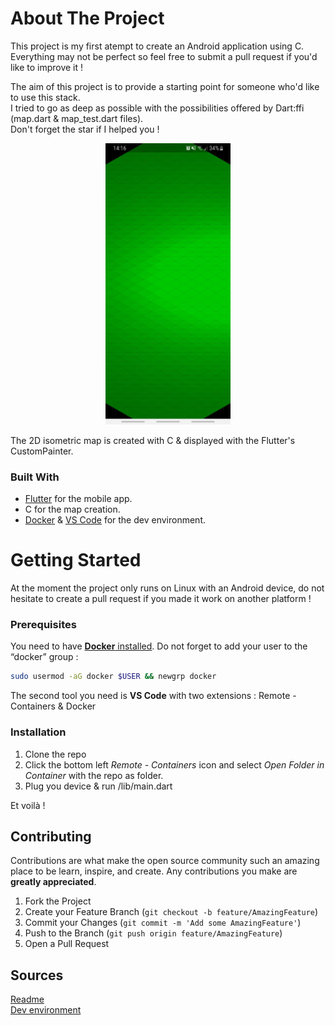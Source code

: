 <!-- ABOUT THE PROJECT -->
# About The Project

This project is my first atempt to create an Android application using C.  
Everything may not be perfect so feel free to submit a pull request if you'd like to improve it !

The aim of this project is to provide a starting point for someone who'd like to use this stack.  
I tried to go as deep as possible with the possibilities offered by Dart:ffi (map.dart & map_test.dart files).  
Don't forget the star if I helped you !

<p align="center">
    <img src="images/screenshot.jpg" alt="Logo" width="200" height="450">
</p> 
The 2D isometric map is created with C & displayed with the Flutter's CustomPainter. 

### Built With

* [Flutter](https://flutter.dev/) for the mobile app. 
* C for the map creation.
* [Docker](https://www.docker.com/) & [VS Code](https://code.visualstudio.com/) for the dev environment.



<!-- GETTING STARTED -->
# Getting Started

At the moment the project only runs on Linux with an Android device, do not hesitate to create a pull request if you made it work on another platform !

### Prerequisites

You need to have [**Docker** installed](https://docs.docker.com/get-docker/).
Do not forget to add your user to the “docker” group :
   ```sh
   sudo usermod -aG docker $USER && newgrp docker
   ```

The second tool you need is **VS Code** with two extensions : Remote - Containers & Docker

### Installation

1. Clone the repo
2. Click the bottom left *Remote - Containers* icon and select *Open Folder in Container* with the repo as folder.
3. Plug you device & run /lib/main.dart

Et voilà !

<!-- CONTRIBUTING -->
## Contributing

Contributions are what make the open source community such an amazing place to be learn, inspire, and create. Any contributions you make are **greatly appreciated**.

1. Fork the Project
2. Create your Feature Branch (`git checkout -b feature/AmazingFeature`)
3. Commit your Changes (`git commit -m 'Add some AmazingFeature'`)
4. Push to the Branch (`git push origin feature/AmazingFeature`)
5. Open a Pull Request


## Sources
[Readme](https://github.com/othneildrew/Best-README-Template)  
[Dev environment](https://blog.codemagic.io/how-to-dockerize-flutter-apps/)
